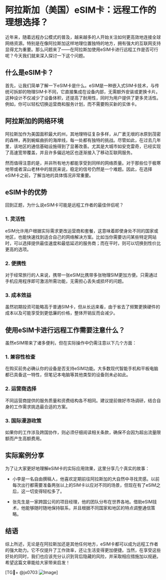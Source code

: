 # 阿拉斯加（美国）eSIM卡：远程工作的理想选择？

近年来，随着远程办公模式的普及，越来越多的人开始关注如何更高效地连接全球网络资源。特别是在像阿拉斯加这样地理位置独特的地方，拥有强大的互联网支持显得尤为重要。那么问题来了——在阿拉斯加使用eSIM卡进行远程工作是否可行呢？今天我们就来深入探讨一下这个问题。

## 什么是eSIM卡？

首先，让我们简单了解一下eSIM卡是什么。eSIM是一种嵌入式SIM卡技术，与传统可拆卸的物理SIM卡不同，它直接集成在设备内部，无需额外安装或更换卡片。这种设计不仅减少了设备体积，还提高了耐用性，同时为用户提供了更多灵活性。例如，你可以轻松切换运营商和服务计划，而不需要购买新的实体卡。

## 阿拉斯加的网络环境

阿拉斯加作为美国面积最大的州，其地理特征复杂多样，从广袤无垠的冰原到茂密的森林，再到蜿蜒曲折的海岸线，每一处都有独特的挑战。尽管如此，在过去几年里，该地区的通信基础设施得到了显著改善。尤其是大城市如安克雷奇，已经实现了高速宽带覆盖，并且许多偏远地区也逐渐接入了移动互联网服务。

然而值得注意的是，并非所有地方都能享受到同样的网络质量。对于那些位于极寒地带或者深山老林中的居民来说，稳定的信号仍然是一个难题。因此，在选择eSIM卡之前，了解当地的具体情况非常重要。

## eSIM卡的优势

回到正题，为什么说eSIM卡可能是远程工作者的最佳伴侣呢？

### 1. **灵活性**
   eSIM允许用户根据实际需求更改运营商和套餐，这意味着即使身处不同的国家或地区，也能快速找到适合自己的网络解决方案。比如当你需要访问某些特定网站时，可以选择提供最佳速度和最低延迟的服务商；而在平时，则可以切换到性价比更高的选项。

### 2. **便携性**
   对于经常旅行的人来说，携带一张eSIM比携带多张物理SIM更加方便。只需通过手机应用程序即可激活所需功能，无需担心丢失或损坏的问题。

### 3. **成本效益**
   虽然初期投资可能略高于普通SIM卡，但从长远来看，由于省去了频繁更换硬件的成本以及可能享受到更低廉的价格，整体开销反而会减少。

## 使用eSIM卡进行远程工作需要注意什么？

虽然eSIM带来了诸多便利，但在实际操作中仍需注意以下几个方面：

### 1. **兼容性检查**
   在购买前务必确认你的设备是否支持eSIM功能。大多数现代智能手机和平板电脑都已具备这一特性，但笔记本电脑等其他类型的设备则未必如此。

### 2. **运营商选择**
   不同运营商提供的服务质量和资费结构各不相同。建议提前做好市场调研，结合自身的工作需求挑选最合适的方案。

### 3. **国际漫游政策**
   如果你的工作涉及跨国协作，则必须仔细阅读相关条款，确保不会因为超出流量限额而产生高额费用。

## 实际案例分享

为了让大家更好地理解eSIM卡的实际应用效果，这里分享几个真实的故事：

- 小李是一名自由撰稿人，他喜欢定期前往阿拉斯加的大自然中寻找灵感。以前每次出行都需要准备两张以上的SIM卡以应对不同的场景，但现在有了eSIM之后，这一切变得轻松多了。
  
- 张先生是一家跨国公司的项目经理，他的团队分布在世界各地。借助eSIM技术，他能够随时随地保持联系，并且根据不同国家和地区的特点调整通信策略。

## 结语

综上所述，无论是在阿拉斯加还是其他任何地方，eSIM卡都可以成为远程工作者的强大助力。它不仅提升了工作效率，还让生活变得更加便捷。当然，在享受这些好处的同时，我们也应该充分认识到背后隐藏的风险，并采取相应措施加以规避。希望这篇文章能给大家带来启发！

[TG💪+ @jx0703 ![Image](https://github.com/user-attachments/assets/dbca1d08-cadb-493c-b0ec-ad6f7a83f270)]